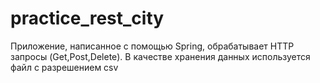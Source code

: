 # practice_rest_city
Приложение, написанное с помощью Spring, обрабатывает HTTP запросы (Get,Post,Delete). В качестве хранения данных используется файл с разрешением csv
